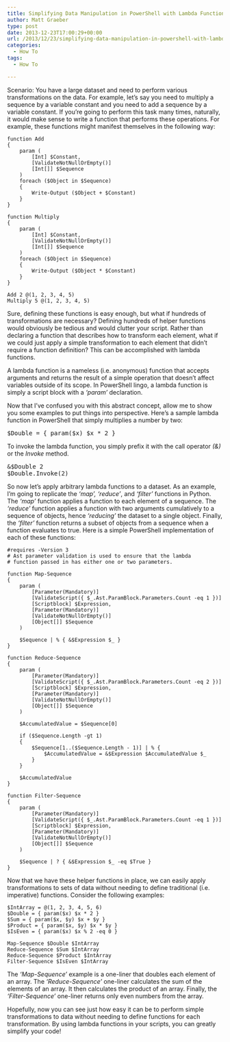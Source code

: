 ```yaml
---
title: Simplifying Data Manipulation in PowerShell with Lambda Functions
author: Matt Graeber
type: post
date: 2013-12-23T17:00:29+00:00
url: /2013/12/23/simplifying-data-manipulation-in-powershell-with-lambda-functions/
categories:
  - How To
tags:
  - How To

---
```

Scenario: You have a large dataset and need to perform various transformations on the data. For example, let’s say you need to multiply a sequence by a variable constant and you need to add a sequence by a variable constant. If you’re going to perform this task many times, naturally, it would make sense to write a function that performs these operations. For example, these functions might manifest themselves in the following way:


    function Add
    {
        param (
            [Int] $Constant,
            [ValidateNotNullOrEmpty()]
            [Int[]] $Sequence
        )
        foreach ($Object in $Sequence)
        {
            Write-Output ($Object + $Constant)
        }
    }
    
    function Multiply
    {
        param (
            [Int] $Constant,
            [ValidateNotNullOrEmpty()]
            [Int[]] $Sequence
        )
        foreach ($Object in $Sequence)
        {
            Write-Output ($Object * $Constant)
        }
    }
    
    Add 2 @(1, 2, 3, 4, 5)
    Multiply 5 @(1, 2, 3, 4, 5)
Sure, defining these functions is easy enough, but what if hundreds of transformations are necessary? Defining hundreds of helper functions would obviously be tedious and would clutter your script. Rather than declaring a function that describes how to transform each element, what if we could just apply a simple transformation to each element that didn’t require a function definition? This can be accomplished with lambda functions.

A lambda function is a nameless (i.e. anonymous) function that accepts arguments and returns the result of a simple operation that doesn&#8217;t affect variables outside of its scope. In PowerShell lingo, a lambda function is simply a script block with a _‘param’_ declaration.

Now that I&#8217;ve confused you with this abstract concept, allow me to show you some examples to put things into perspective. Here’s a sample lambda function in PowerShell that simply multiplies a number by two:

<pre class="brush: powershell; title: ; notranslate" title="">$Double = { param($x) $x * 2 }
</pre>

To invoke the lambda function, you simply prefix it with the call operator _(&)_ or the _Invoke_ method.

<pre class="brush: powershell; title: ; notranslate" title="">&$Double 2
$Double.Invoke(2)
</pre>

So now let’s apply arbitrary lambda functions to a dataset. As an example, I’m going to replicate the _‘map’, ‘reduce’_, and _‘filter’_ functions in Python. The _‘map’_ function applies a function to each element of a sequence. The _‘reduce’_ function applies a function with two arguments cumulatively to a sequence of objects, hence _‘reducing’_ the dataset to a single object. Finally, the _‘filter’_ function returns a subset of objects from a sequence when a function evaluates to true. Here is a simple PowerShell implementation of each of these functions:

    #requires -Version 3
    # Ast parameter validation is used to ensure that the lambda
    # function passed in has either one or two parameters.
    
    function Map-Sequence
    {
        param (
            [Parameter(Mandatory)]
            [ValidateScript({ $_.Ast.ParamBlock.Parameters.Count -eq 1 })]
            [Scriptblock] $Expression,
            [Parameter(Mandatory)]
            [ValidateNotNullOrEmpty()]
            [Object[]] $Sequence
    	)
    
    	$Sequence | % { &$Expression $_ }
    }
    
    function Reduce-Sequence
    {
        param (
            [Parameter(Mandatory)]
            [ValidateScript({ $_.Ast.ParamBlock.Parameters.Count -eq 2 })]
            [Scriptblock] $Expression,
            [Parameter(Mandatory)]
            [ValidateNotNullOrEmpty()]
            [Object[]] $Sequence
    	)
    
    	$AccumulatedValue = $Sequence[0]
    
        if ($Sequence.Length -gt 1)
        {
            $Sequence[1..($Sequence.Length - 1)] | % {
                $AccumulatedValue = &$Expression $AccumulatedValue $_
            }
        }
    
        $AccumulatedValue
    }
    
    function Filter-Sequence
    {
        param (
            [Parameter(Mandatory)]
            [ValidateScript({ $_.Ast.ParamBlock.Parameters.Count -eq 1 })]
            [Scriptblock] $Expression,
            [Parameter(Mandatory)]
            [ValidateNotNullOrEmpty()]
            [Object[]] $Sequence
    	)
    
    	$Sequence | ? { &$Expression $_ -eq $True }
    }
Now that we have these helper functions in place, we can easily apply transformations to sets of data without needing to define traditional (i.e. imperative) functions. Consider the following examples:

```
$IntArray = @(1, 2, 3, 4, 5, 6)
$Double = { param($x) $x * 2 }
$Sum = { param($x, $y) $x + $y }
$Product = { param($x, $y) $x * $y }
$IsEven = { param($x) $x % 2 -eq 0 }

Map-Sequence $Double $IntArray
Reduce-Sequence $Sum $IntArray
Reduce-Sequence $Product $IntArray
Filter-Sequence $IsEven $IntArray
```

The _‘Map-Sequence’_ example is a one-liner that doubles each element of an array. The _‘Reduce-Sequence’_ one-liner calculates the sum of the elements of an array. It then calculates the product of an array. Finally, the _‘Filter-Sequence’_ one-liner returns only even numbers from the array.

Hopefully, now you can see just how easy it can be to perform simple transformations to data without needing to define functions for each transformation. By using lambda functions in your scripts, you can greatly simplify your code!